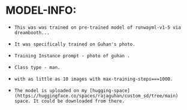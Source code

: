 # MODEL-INFO:

-     This was was trained on pre-trained model of runwayml-v1-5 via dreambooth...

-     It was specifically trained on Guhan's photo.

-     Training Instance prompt - photo of guhan .

-     Class type - man.

-     with as little as 10 images with max-training-steps===1000.

-     The model is uploaded on my [hugging-space](https://huggingface.co/spaces/rajaguhan/custom_sd/tree/main) space. It could be downloaded from there. 
